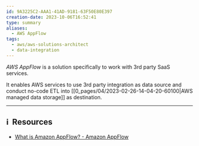 ```yaml
---
id: 9A3225C2-AAA1-41AD-9181-63F50E80E397
creation-date: 2023-10-06T16:52:41
type: summary
aliases:
  - AWS AppFlow
tags:
  - aws/aws-solutions-architect
  - data-integration
---
```


*AWS AppFlow* is a solution specifically to work with 3rd party SaaS services. 

It enables AWS services to use 3rd party integration as data source and conduct no-code ETL into [[0_pages/04/2023-02-26-14-04-20-60100|AWS managed data storage]] as destination.




---
## ℹ️  Resources
- [What is Amazon AppFlow? - Amazon AppFlow](https://docs.aws.amazon.com/appflow/latest/userguide/what-is-appflow.html)
